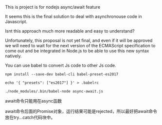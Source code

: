 This is project is for nodejs async/await feature

It seems this is the final solution to deal with asynchronouse code in Javascript.

Isnt this approach much more readable and easy to understand?

Unfortunately, this proposal is not yet final, and even if it will be approved we will need to wait for the next version of the ECMAScript specification to come out and be integrated in Node.js to be able to use this new syntax natively.

You can use babel to convert Js code to other Js code. 


```
npm install --save-dev babel-cli babel-preset-es2017

echo '{ "presets": ["es2017"] }' > .babelrc

./node_modules/.bin/babel-node async-await.js
```


await命令只能用在async函数

await命令后面的Promise对象，运行结果可能是rejected，所以最好把await命令放在try...catch代码块中。